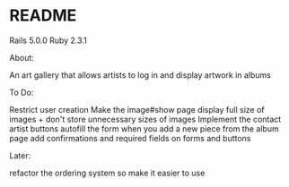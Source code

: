 # README

Rails 5.0.0
Ruby 2.3.1

About:

An art gallery that allows artists to log in and display artwork in albums



To Do:

Restrict user creation
Make the image#show page display full size of images + don't store unnecessary sizes of images
Implement the contact artist buttons
autofill the form when you add a new piece from the album page
add confirmations and required fields on forms and buttons




Later:

refactor the ordering system so make it easier to use
